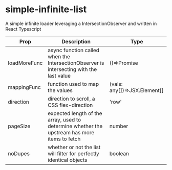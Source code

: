 # simple-infinite-list
A simple infinite loader leveraging a IntersectionObserver and written in React Typescript

Prop | Description | Type
------------ | ------------- | -------------
loadMoreFunc | async function called when the IntersectionObserver is intersecting with the last value | ()=>Promise<T>
mappingFunc | function used to map the values | (vals: any[])=>JSX.Element[]
direction | direction to scroll, a CSS flex-direction | 'row' | 'row-reverse' | 'column' | 'column-reverse'
pageSize | expected length of the array, used to determine whether the upstream has more items to fetch | number
noDupes | whether or not the list will filter for perfectly identical objects | boolean
  
